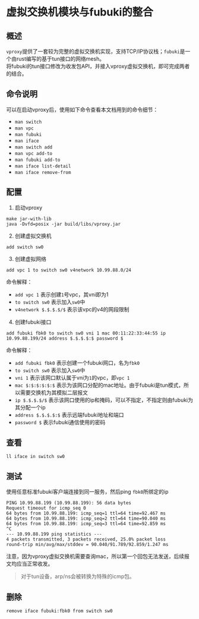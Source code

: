 # 虚拟交换机模块与fubuki的整合

## 概述

`vproxy`提供了一套较为完整的虚拟交换机实现，支持TCP/IP协议栈；`fubuki`是一个由rust编写的基于tun接口的网络mesh。  
将fubuki的tun接口修改为收发包API，并接入vproxy虚拟交换机，即可完成两者的结合。

## 命令说明

可以在启动vproxy后，使用如下命令查看本文档用到的命令细节：

* `man switch`
* `man vpc`
* `man fubuki`
* `man iface`
* `man switch add`
* `man vpc add-to`
* `man fubuki add-to`
* `man iface list-detail`
* `man iface remove-from`

## 配置

1. 启动vproxy

```
make jar-with-lib
java -Dvfd=posix -jar build/libs/vproxy.jar
```

2. 创建虚拟交换机

```
add switch sw0
```

3. 创建虚拟网络

```
add vpc 1 to switch sw0 v4network 10.99.88.0/24
```

命令解释：

* `add vpc 1` 表示创建`1`号vpc，其vni即为1
* `to switch sw0` 表示加入`sw0`中
* `v4network $.$.$.$/$` 表示该vpc的v4的网段限制

4. 创建fubuki接口

```
add fubuki fbk0 to switch sw0 vni 1 mac 00:11:22:33:44:55 ip 10.99.88.199/24 address $.$.$.$:$ password $
```

命令解释：

* `add fubuki fbk0` 表示创建一个fubuki网口，名为`fbk0`
* `to switch sw0` 表示加入`sw0`中
* `vni 1` 表示该网口默认属于vni为`1`的vpc，即`vpc 1`
* `mac $:$:$:$:$:$` 表示为该网口分配的mac地址。由于fubuki是tun模式，所以需要交换机为其模拟二层报文
* `ip $.$.$.$/$` 表示该网口使用的ip和掩码，可以不指定，不指定则由fubuki为其分配一个ip
* `address $.$.$.$:$` 表示远端fubuki地址和端口
* `password $` 表示fubuki通信使用的密码

## 查看

```
ll iface in switch sw0
```

## 测试

使用任意标准fubuki客户端连接到同一服务，然后ping `fbk0`所绑定的ip

```
PING 10.99.88.199 (10.99.88.199): 56 data bytes
Request timeout for icmp_seq 0
64 bytes from 10.99.88.199: icmp_seq=1 ttl=64 time=92.467 ms
64 bytes from 10.99.88.199: icmp_seq=2 ttl=64 time=90.040 ms
64 bytes from 10.99.88.199: icmp_seq=3 ttl=64 time=92.859 ms
^C
--- 10.99.88.199 ping statistics ---
4 packets transmitted, 3 packets received, 25.0% packet loss
round-trip min/avg/max/stddev = 90.040/91.789/92.859/1.247 ms
```

注意，因为vproxy虚拟交换机需要查询mac，所以第一个回包无法发送，后续报文均应当正常收发。

> 对于tun设备，arp/ns会被转换为特殊的icmp包。

## 删除

```
remove iface fubuki:fbk0 from switch sw0
```

